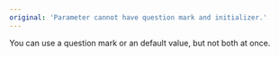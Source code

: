```yaml
---
original: 'Parameter cannot have question mark and initializer.'
---
```


You can use a question mark or an default value, but not both at once.
